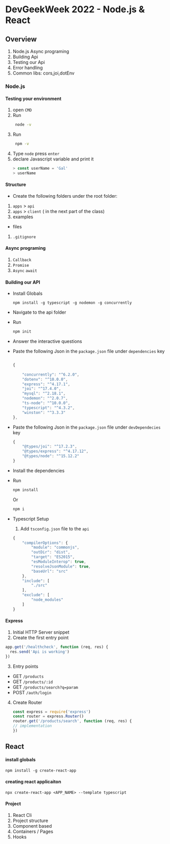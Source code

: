 # DevGeekWeek 2022 - Node.js & React

## Overview
1. Node.js Async programing
2. Building Api
3. Testing our Api
4. Error handling
5. Common libs: cors,joi,dotEnv


### Node.js
#### Testing your environment
1. open `CMD`
2. Run 
      ```cmd
       node -v
    ```
2. Run 
      ```cmd
       npm -v
    ```
4. Type `node` press `enter`
5. declare Javascript variable and print it
    ```js
    > const userName = 'Gal'
    > userName
    ```
#### Structure
- Create the following folders under the root folder:
1. `apps` > `api`
2. `apps` > `client` ( in the next part of the class)
3. examples
- files
1. `.gitignore`

#### Async programing
1. `Callback`
2. `Promise`
3. `Async` `await`

#### Building our API
- Install Globals 
    ```
    npm install -g typescript -g nodemon -g concurrently
    ```
- Navigate to the api folder
- Run 
  ```cmd
  npm init
  ```
- Answer the interactive questions
- Paste the following Json in the `package.json` file under `dependencies` key

    ```js

    {
        
        "concurrently": "^6.2.0",
        "dotenv": "^10.0.0",
        "express": "^4.17.1",
        "joi": "^17.4.0",
        "mysql": "^2.18.1",
        "nodemon": "^2.0.7",
        "ts-node": "^10.0.0",
        "typescript": "^4.3.2",
        "winston": "^3.3.3"
    },

    ```
- Paste the following Json in the `package.json` file under `devDependecies` key
    ```js
    {
        "@types/joi": "^17.2.3",
        "@types/express": "^4.17.12",
        "@types/node": "^15.12.2"
    }  
    ```
- Install the dependencies
- Run 
  ```cmd
  npm install
  ```
  Or
    ```cmd
  npm i
  ```

- Typescript Setup
    1. Add `tsconfig.json` file to the `api`
    ```js 
    {
        "compilerOptions": {
            "module": "commonjs",
            "outDir": "dist",
            "target": "ES2015",
            "esModuleInterop": true,
            "resolveJsonModule": true,
            "baseUrl": "src"
        },
        "include": [
            "./src"
        ],
        "exclude": [
            "node_modules"
        ]
    }
    ```

#### Express
1. Initial HTTP Server snippet
2. Create the first entry point
```js
app.get('/healthcheck', function (req, res) {
  res.send('Api is working')
})
```

3. Entry points
 - GET `/products`
 - GET `/products/:id`
 - GET `/products/search?q=param`
 - POST `/auth/login`


4. Create Router
    ```js
    const express = require('express')
    const router = express.Router()
    router.get('/products/search', function (req, res) {
    // implementation 
    })

    ```

## React

#### install globals
`npm install -g create-react-app`
#### creating react applicaiton
`npx create-react-app <APP_NAME> --template typescript`

#### Project
1. React Cli 
2. Project structure
3. Component based
4. Containers / Pages
5. Hooks 


